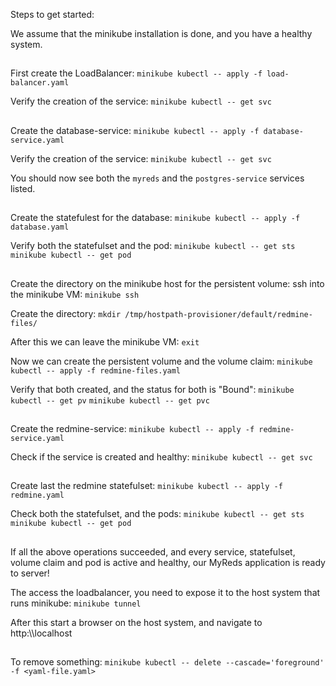 Steps to get started:

We assume that the minikube installation is done, and you have a healthy system.


##
First create the LoadBalancer:
`minikube kubectl -- apply -f load-balancer.yaml`

Verify the creation of the service: 
`minikube kubectl -- get svc`


##
Create the database-service:
`minikube kubectl -- apply -f database-service.yaml`  

Verify the creation of the service: 
`minikube kubectl -- get svc`

You should now see both the `myreds` and the `postgres-service` services listed.


##
Create the statefulest for the database:
`minikube kubectl -- apply -f database.yaml`

Verify both the statefulset and the pod: 
`minikube kubectl -- get sts`
`minikube kubectl -- get pod`


##
Create the directory on the minikube host for the persistent volume:
ssh into the minikube VM: `minikube ssh`

Create the directory: `mkdir /tmp/hostpath-provisioner/default/redmine-files/`

After this we can leave the minikube VM: `exit`

Now we can create the persistent volume and the volume claim:
`minikube kubectl -- apply -f redmine-files.yaml`

Verify that both created, and the status for both is "Bound":
`minikube kubectl -- get pv`
`minikube kubectl -- get pvc`


##
Create the redmine-service:
`minikube kubectl -- apply -f redmine-service.yaml`

Check if the service is created and healthy:
`minikube kubectl -- get svc`


##
Create last the redmine statefulset:
`minikube kubectl -- apply -f redmine.yaml`

Check both the statefulset, and the pods:
`minikube kubectl -- get sts`
`minikube kubectl -- get pod`


##
If all the above operations succeeded, and every service, statefulset, volume claim and pod is active and healthy, our MyReds application is ready to server!

The access the loadbalancer, you need to expose it to the host system that runs minikube:
`minikube tunnel`

After this start a browser on the host system, and navigate to http:\\\\localhost

##
To remove something:
`minikube kubectl -- delete --cascade='foreground' -f <yaml-file.yaml>`


